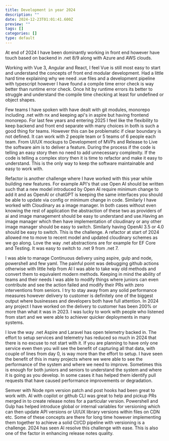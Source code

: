```yaml
---
title: Development in year 2024
description: ""
date: 2024-12-23T01:01:41.600Z
preview: ""
tags: []
categories: []
type: default
---
```

At end of 2024 I have been dominantly working in front end however have touch based on backend in .net 8/9 along with Azure and AWS clouds.

Working with Vue 3, Angular and React, I feel Vue is still most easy to start and understand the concepts of front end modular development. Had a little hard time explaining why we need .vue files and a development pipeline with typescript however I have found a compile time error check is way better than runtime error check. Once hit by runtime errors its better to struggle and understand the compile time checking at least for undefined or object shapes.

Few teams I have spoken with have dealt with git modules, monorepo including .net with nx and keeping api's in aspire but having frontend monorepo. For last few years and entering 2025 I feel like the flexibility to keep backend and front end separate with many choices in both is such a good thing for teams. However this can be problematic if clear boundary is not defined. It can work with 2 people team or 5 teams of 6 people each team. From UI/UX mockups to Development of MVPs and Release to Live the software aim is to deliver a feature. During the process if the code is telling an easy story then no need to add unnecessary complexity. If the code is telling a complex story then it is time to refactor and make it easy to understand. This is the only way to keep the software maintainable and easy to work with. 

Refactor is another challenge where I have worked with this year while building new features. For example API's that use Open AI should be written such that a new model introduced by Open AI require minimum change to add it and as OpenAI or chatGPT is keeping the same interfaces you should be able to update via config or minimum change in code. Similarly I have worked with Cloudinary as a image manager. In both cases without even knowing the rest of application the abstraction of these two as providers of ai and image management should be easy to understand and use.Having an image manager which then have implementation of cloudinary or any other image manager should be easy to switch. Similarly having OpenAI 3.5 or 4.0 should be easy to switch. This is the challenge. A refactor at start of 2024 allowed me to move to recent model and updated cloudinary schemes as we go along. Love the way .net abstractions are for example for EF Core and Testing. It was easy to switch to .net 9 from .net 7.

I was able to manage Continuous delivery using aspire, gulp and node, powershell and few yaml. The painful point was debugging github actions otherwise with little help from AI I was able to take way old methods and convert them to equivalent modern methods. Keeping in mind the ability of teams and their needs I was able to modify things where juniors can even contribute and see the action failed and modify their PRs with zero interventions from seniors. I try to stay away from any solid performance measures however delivery to customer is definitely one of the biggest output where businesses and developers both have full attention. In 2024 any project I have worked on the delivery to customer has been 200% or more than what it was in 2023. I was lucky to work with people who listened from start and we were able to achiever quicker deployments in many systems. 

I love the way .net Aspire and Laravel has open telemetry backed in. The effort to setup services and telemetry has reduced so much in 2024 that there is no excuse to not start with it. If you are planning to have only one service even then you will see the benefit of capturing all that data, with couple of lines from day 0, is way more than the effort to setup. I have seen the benefit of this in many projects where we were able to see the performance of the system and where we need to improve. Sometimes this is enough for both juniors and seniors to understand the system and where it is going as you develop. In some cases it has helped them identify pull requests that have caused performance improvements or degradation.

Semver with Node npm version patch and post hooks had been great to work with. AI with copilot or github CLI was great to help and pickup PRs merged in to create release notes for a particular version. Powershell and Gulp has helped introduce global or internal variables for versioning which can then update API versions or UI/UX library versions within files on CDN etc. Some of these concepts are there for long time however implementing them together to achieve a solid CI/CD pipeline with versioning is a challenge. 2024 has seen AI resolve this challenge with ease. This is also one of the factor in enhancing release notes quality.